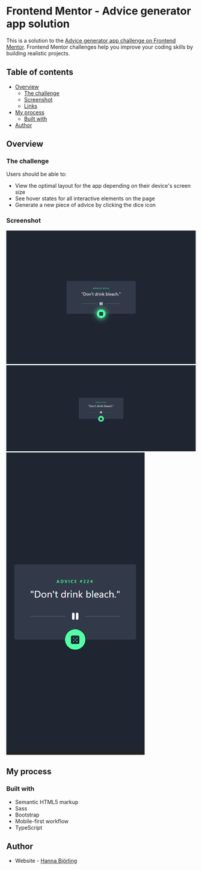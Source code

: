 # Frontend Mentor - Advice generator app solution

This is a solution to the [Advice generator app challenge on Frontend Mentor](https://www.frontendmentor.io/challenges/advice-generator-app-QdUG-13db). Frontend Mentor challenges help you improve your coding skills by building realistic projects.

## Table of contents

- [Overview](#overview)
  - [The challenge](#the-challenge)
  - [Screenshot](#screenshot)
  - [Links](#links)
- [My process](#my-process)
  - [Built with](#built-with)
- [Author](#author)

## Overview

### The challenge

Users should be able to:

- View the optimal layout for the app depending on their device's screen size
- See hover states for all interactive elements on the page
- Generate a new piece of advice by clicking the dice icon

### Screenshot

![](./public/screenshots/active.png)
![](./public/screenshots/desktop.png)
![](./public/screenshots/mobile.png)

## My process

### Built with

- Semantic HTML5 markup
- Sass
- Bootstrap
- Mobile-first workflow
- TypeScript

## Author

- Website - [Hanna Björling](https://hannabjorling.github.io/portfolio/)
